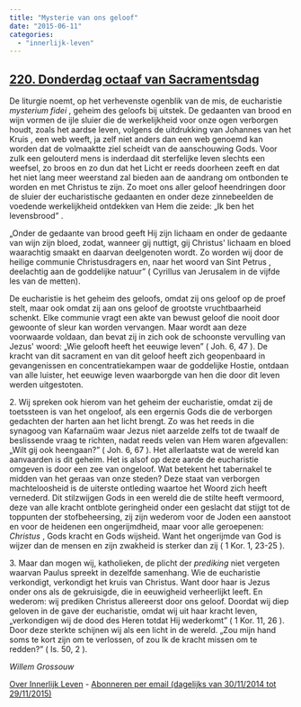 ```yaml
---
title: "Mysterie van ons geloof"
date: "2015-06-11"
categories: 
  - "innerlijk-leven"
---
```


## [220\. Donderdag octaaf van Sacramentsdag](http://ift.tt/1Gzz1U8)

De liturgie noemt, op het verhevenste ogenblik van de mis, de eucharistie _mysterium fidei_ , geheim des geloofs bij uitstek. De gedaanten van brood en wijn vormen de ijle sluier die de werkelijkheid voor onze ogen verborgen houdt, zoals het aardse leven, volgens de uitdrukking van Johannes van het Kruis , een web weeft, ja zelf niet anders dan een web genoemd kan worden dat de volmaaktte ziel scheidt van de aanschouwing Gods. Voor zulk een gelouterd mens is inderdaad dit sterfelijke leven slechts een weefsel, zo broos en zo dun dat het Licht er reeds doorheen zeeft en dat het niet lang meer weerstand zal bieden aan de aandrang om ontbonden te worden en met Christus te zijn. Zo moet ons aller geloof heendringen door de sluier der eucharistische gedaanten en onder deze zinnebeelden de voedende werkelijkheid ontdekken van Hem die zeide: „Ik ben het levensbrood” .

„Onder de gedaante van brood geeft Hij zijn lichaam en onder de gedaante van wijn zijn bloed, zodat, wanneer gij nuttigt, gij Christus' lichaam en bloed waarachtig smaakt en daarvan deelgenoten wordt. Zo worden wij door de heilige communie Christusdragers en, naar het woord van Sint Petrus , deelachtig aan de goddelijke natuur” ( Cyrillus van Jerusalem in de vijfde les van de metten).

De eucharistie is het geheim des geloofs, omdat zij ons geloof op de proef stelt, maar ook omdat zij aan ons geloof de grootste vruchtbaarheid schenkt. Elke communie vragt een akte van bewust geloof die nooit door gewoonte of sleur kan worden vervangen. Maar wordt aan deze voorwaarde voldaan, dan bevat zij in zich ook de schoonste vervulling van Jezus' woord: „Wie gelooft heeft het eeuwige leven” ( Joh. 6, 47 ). De kracht van dit sacrament en van dit geloof heeft zich geopenbaard in gevangenissen en concentratiekampen waar de goddelijke Hostie, ontdaan van alle luister, het eeuwige leven waarborgde van hen die door dit leven werden uitgestoten.

2\. Wij spreken ook hierom van het geheim der eucharistie, omdat zij de toetssteen is van het ongeloof, als een ergernis Gods die de verborgen gedachten der harten aan het licht brengt. Zo was het reeds in die synagoog van Kafarnaüm waar Jezus niet aarzelde zelfs tot de twaalf de beslissende vraag te richten, nadat reeds velen van Hem waren afgevallen: „Wilt gij ook heengaan?” ( Joh. 6, 67 ). Het allerlaatste wat de wereld kan aanvaarden is dit geheim. Het is alsof op deze aarde de eucharistie omgeven is door een zee van ongeloof. Wat betekent het tabernakel te midden van het geraas van onze steden? Deze staat van verborgen machteloosheid is de uiterste ontleding waartoe het Woord zich heeft vernederd. Dit stilzwijgen Gods in een wereld die de stilte heeft vermoord, deze van alle kracht ontblote geringheid onder een geslacht dat stijgt tot de toppunten der stofbeheersing, zij zijn wederom voor de Joden een aanstoot en voor de heidenen een ongerijmdheid, maar voor alle geroepenen: _Christus_ , Gods kracht en Gods wijsheid. Want het ongerijmde van God is wijzer dan de mensen en zijn zwakheid is sterker dan zij ( 1 Kor. 1, 23-25 ).

3\. Maar dan mogen wij, katholieken, de plicht der _prediking_ niet vergeten waarvan Paulus spreekt in dezelfde samenhang. Wie de eucharistie verkondigt, verkondigt het kruis van Christus. Want door haar is Jezus onder ons als de gekruisigde, die in eeuwigheid verheerlijkt leeft. En wederom: wij prediken Christus allereerst door ons geloof. Doordat wij diep geloven in de gave der eucharistie, omdat wij uit haar kracht leven, „verkondigen wij de dood des Heren totdat Hij wederkomt” ( 1 Kor. 11, 26 ). Door deze sterkte schijnen wij als een licht in de wereld. „Zou mijn hand soms te kort zijn om te verlossen, of zou Ik de kracht missen om te redden?” ( Is. 50, 2 ).

_Willem Grossouw_

[Over Innerlijk Leven](http://ift.tt/1y6X5mY) - [Abonneren per email (dagelijks van 30/11/2014 tot 29/11/2015)](http://eepurl.com/9P3DT)
